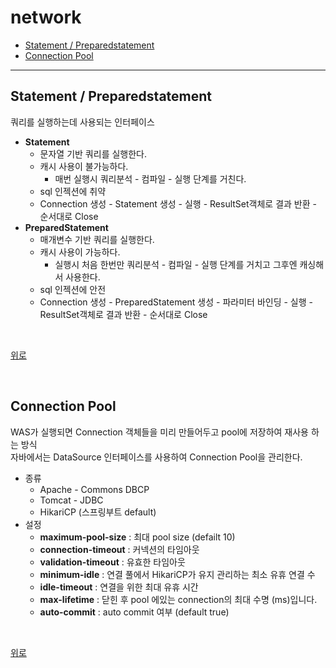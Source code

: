 # network

- [Statement / Preparedstatement](#statement--preparedstatement)
- [Connection Pool](#connection-pool)
 
--- 

## Statement / Preparedstatement
쿼리를 실행하는데 사용되는 인터페이스
* **Statement**
  * 문자열 기반 쿼리를 실행한다.
  * 캐시 사용이 불가능하다.
    * 매번 실행시 쿼리분석 - 컴파일 - 실행 단계를 거친다.
  * sql 인젝션에 취약
  * Connection 생성 - Statement 생성 - 실행 - ResultSet객체로 결과 반환 - 순서대로 Close
* **PreparedStatement**
  * 매개변수 기반 쿼리를 실행한다.
  * 캐시 사용이 가능하다.
    * 실행시 처음 한번만 쿼리분석 - 컴파일 - 실행 단계를 거치고 그후엔 캐싱해서 사용한다.
  * sql 인젝션에 안전
  * Connection 생성 - PreparedStatement 생성 - 파라미터 바인딩 - 실행 - ResultSet객체로 결과 반환 - 순서대로 Close
<br>

[위로](#network)

<br>

## Connection Pool
WAS가 실행되면 Connection 객체들을 미리 만들어두고 pool에 저장하여 재사용 하는 방식
<br>
자바에서는 DataSource 인터페이스를 사용하여 Connection Pool을 관리한다.
* 종류
  * Apache - Commons DBCP
  * Tomcat - JDBC
  * HikariCP (스프링부트 default)
* 설정
  * **maximum-pool-size** : 최대 pool size (defailt 10)
  * **connection-timeout** : 커넥션의 타임아웃
  * **validation-timeout** : 유효한 타임아웃
  * **minimum-idle** : 연결 풀에서 HikariCP가 유지 관리하는 최소 유휴 연결 수
  * **idle-timeout** : 연결을 위한 최대 유휴 시간
  * **max-lifetime** : 닫힌 후 pool 에있는 connection의 최대 수명 (ms)입니다.
  * **auto-commit** : auto commit 여부 (default true)

<br>

[위로](#network)

<br>

